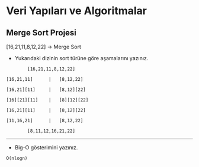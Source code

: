 # Veri Yapıları ve Algoritmalar

## Merge Sort Projesi
[16,21,11,8,12,22] -> Merge Sort

* Yukarıdaki dizinin sort türüne göre aşamalarını yazınız.


```
		[16,21,11,8,12,22]
     
[16,21,11]		|	[8,12,22]

[16,21][11]		|	[8,12][22]

[16][21][11]	|	[8][12][22]

[16,21][11]		|	[8,12][22]

[11,16,21]		|	[8,12,22]

		[8,11,12,16,21,22]
```

___

* Big-O gösterimini yazınız.

```
O(nlogn)
```